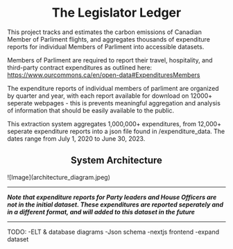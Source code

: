 
<h1 style="text-align: center;">The Legislator Ledger</h1>

This project tracks and estimates the carbon emissions of Canadian Member of Parliment flights, and aggregates thousands of expenditure reports for individual Members of Parliment into accessible datasets.

Members of Parliment are required to report their travel, hospitality, and third-party contract expenditures as outlined here: https://www.ourcommons.ca/en/open-data#ExpendituresMembers

The expenditure reports of individual members of parliment are organized by quarter and year, with each report available for download on 12000+ seperate webpages - this is prevents meaningful aggregation and analysis of information that should be easily available to the public.

This extraction system aggregates 1,000,000+ expenditures, from 12,000+ seperate expenditure reports into a json file found in /expenditure_data. The dates range from July 1, 2020 to June 30, 2023.


<h2 style="text-align: center;">System Architecture</h2>
![Image](architecture_diagram.jpeg)

---

***Note that expenditure reports for Party leaders and House Officers are not in the initial dataset. These expenditures are reported seperately and in a different format, and will added to this dataset in the future***

---

TODO:
-ELT & database diagrams
-Json schema
-nextjs frontend
-expand dataset
